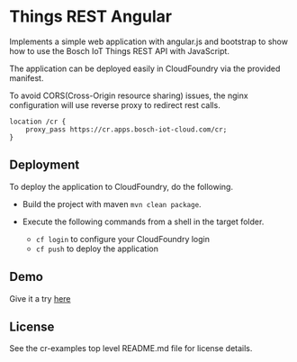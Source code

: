 # Things REST Angular

Implements a simple web application with angular.js and bootstrap to show how to use the Bosch IoT Things REST API with JavaScript.

The application can be deployed easily in CloudFoundry via the provided manifest. 

To avoid CORS(Cross-Origin resource sharing) issues, the nginx configuration will use reverse proxy to redirect rest calls.

```
location /cr {
	proxy_pass https://cr.apps.bosch-iot-cloud.com/cr;
}
```

## Deployment

To deploy the application to CloudFoundry, do the following.

* Build the project with maven ```mvn clean package```.
    
* Execute the following commands from a shell in the target folder.
    * ```cf login``` to configure your CloudFoundry login
    * ```cf push``` to deploy the application
    
## Demo

Give it a try [here](https://cr.apps.bosch-iot-cloud.com/example-ui/)

## License

See the cr-examples top level README.md file for license details.